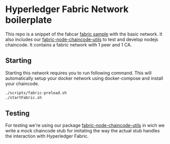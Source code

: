 # Hyperledger Fabric Network boilerplate
This repo is a snippet of the fabcar [fabric sample](https://github.com/hyperledger/fabric-samples) with the basic network. It also includes our [fabric-node-chaincode-utils](https://github.com/wearetheledger/fabric-node-chaincode-utils) to test and develop nodejs chaincode. It contains a fabric network with 1 peer and 1 CA.

## Starting 
Starting this network requires you to run following command. This will automatically setup your docker network using docker-compose and install your chaincode.
```bash
./scripts/fabric-preload.sh
./startFabric.sh
```

## Testing
For testing we're using our package [fabric-node-chaincode-utils](https://github.com/wearetheledger/fabric-node-chaincode-utils) in wich we write a mock chaincode stub for imitating the way the actual stub handles the interaction with Hyperledger Fabric.
